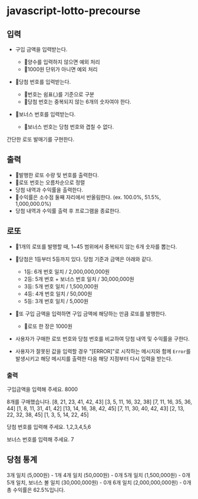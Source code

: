 # javascript-lotto-precourse

## 입력
- 구입 금액을 입력받는다.
  - 🦖양수를 입력하지 않으면 예외 처리
  - 🦖1000원 단위가 아니면 예외 처리

- 🦖당첨 번호를 입력받는다.
  - 🦖번호는 쉼표(,)를 기준으로 구분
  - 🦖당첨 번호는 중복되지 않는 6개의 숫자여야 한다.
- 🦖보너스 번호를 입력받는다.
  - 🦖보너스 번호는 당첨 번호와 겹칠 수 없다.

 간단한 로또 발매기를 구현한다.

 ## 출력
 - 🦖발행한 로또 수량 및 번호를 출력한다.
  - 🦖로또 번호는 오름차순으로 정렬
 - 당첨 내역과 수익률을 출력한다.
  - 🦖수익률은 소수점 둘째 자리에서 반올림한다. (ex. 100.0%, 51.5%, 1,000,000.0%)
 - 당첨 내역과 수익률 출력 후 프로그램을 종료한다.




## 로또
- 🦖1개의 로또를 발행할 때, 1~45 범위에서 중복되지 않는 6개 숫자를 뽑는다.
- 🦖당첨은 1등부터 5등까지 있다. 당첨 기준과 금액은 아래와 같다.
    - 1등: 6개 번호 일치 / 2,000,000,000원
    - 2등: 5개 번호 + 보너스 번호 일치 / 30,000,000원
    - 3등: 5개 번호 일치 / 1,500,000원
    - 4등: 4개 번호 일치 / 50,000원
    - 5등: 3개 번호 일치 / 5,000원
- 🦖또 구입 금액을 입력하면 구입 금액에 해당하는 만큼 로또를 발행한다.
  - 🦖로또 한 장은 1000원
- 사용자가 구매한 로또 번호와 당첨 번호를 비교하여 당첨 내역 및 수익률을 구한다.


 
- 사용자가 잘못된 값을 입력할 경우 "[ERROR]"로 시작하는 메시지와 함께 `Error`를 발생시키고 해당 메시지를 출력한 다음 해당 지점부터 다시 입력을 받는다.




### **출력**



구입금액을 입력해 주세요.
8000

8개를 구매했습니다.
[8, 21, 23, 41, 42, 43]
[3, 5, 11, 16, 32, 38]
[7, 11, 16, 35, 36, 44]
[1, 8, 11, 31, 41, 42]
[13, 14, 16, 38, 42, 45]
[7, 11, 30, 40, 42, 43]
[2, 13, 22, 32, 38, 45]
[1, 3, 5, 14, 22, 45]

당첨 번호를 입력해 주세요.
1,2,3,4,5,6

보너스 번호를 입력해 주세요.
7

당첨 통계
---
3개 일치 (5,000원) - 1개
4개 일치 (50,000원) - 0개
5개 일치 (1,500,000원) - 0개
5개 일치, 보너스 볼 일치 (30,000,000원) - 0개
6개 일치 (2,000,000,000원) - 0개
총 수익률은 62.5%입니다.